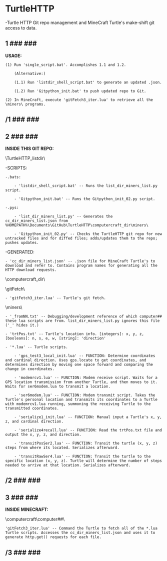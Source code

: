 # TurtleHTTP

-Turtle HTTP Git repo management and MineCraft Turtle's make-shift git access to data.

## 1 ### ### ###

**USAGE:**

    (1) Run 'single_script.bat'. Accomplishes 1.1 and 1.2.

        (Alternative:)

        (1.1) Run 'listdir_shell_script.bat' to generate an updated .json.

        (1.2) Run 'Gitpython_init.bat' to push updated repo to Git.

    (2) In MineCraft, execute 'gitFetch3_iter.lua' to retrieve all the \miners\ programs.

## /1 ### ### ###

## 2 ### ### ###

**INSIDE THIS GIT REPO:**

\TurtleHTTP\_listdir\

-SCRIPTS:

    -.bats:

        - 'listdir_shell_script.bat' -- Runs the list_dir_miners_list.py script.

        - 'Gitpython_init.bat' -- Runs the Gitpython_init_02.py script.

    -.pys:

        - 'list_dir_miners_list.py' -- Generates the cc_dir_miners_list.json from %HOMEPATH%\Documents\GitHub\TurtleHTTP\computercraft_dir\miners\

        - 'Gitpython_init_02.py' -- Checks the TurtleHTTP git repo for new untracked files and for diffed files; adds/updates them to the repo; pushes updates.

-GENERATED:

    - 'cc_dir_miners_list.json' -- .json file for MineCraft Turtle's to download and refer to. Contains program names for generating all the HTTP download requests.

\computercraft_dir\

\gitFetch\

    - 'gitFetch3_iter.lua' -- Turtle's git fetch.
    
\miners\

    - '_fromNN.txt' -- Debugging/development reference of which computer## these lua scripts are from. list_dir_miners_list.py ignores this file ('_' hides it.)

    - 'trtPos.txt' -- Turtle's location info. [integers]: x, y, z, [booleans]: n, s, e, w, [string]: 'direction'

    - '*.lua' -- Turtle scripts.

        - 'gps_test3_local_init.lua' -- FUNCTION: Determine coordinates and cardinal direction. Uses gps.locate to get coordinates, and determines direction by moving one space forward and comparing the change in coordinates.

        - 'modemrcv1.lua' -- FUNCTION: Modem receive script. Waits for a GPS location transmission from another Turtle, and then moves to it. Waits for ser6modem.lua to transmit a location.

        - 'ser6modem.lua' -- FUNCTION: Modem transmit script. Takes the Turtle's personal location and transmits its coordinates to a Turtle with modemrcv1.lua running, summoning the receiving Turtle to the transmitted coordinates.

        - 'serialize1_init.lua' -- FUNCTION: Manual input a Turtle's x, y, z, and cardinal direction.

        - 'serialize4recall.lua' -- FUNCTION: Read the trtPos.txt file and output the x, y, z, and direction.

        - 'transitPosSer2.lua' -- FUNCTION: Transit the turtle (x, y, z) steps from where its located. Serializes afterward.

        - 'transitRawSer4.lua' -- FUNCTION: Transit the turtle to the specific location (x, y, z). Turtle will determine the number of steps needed to arrive at that location. Serializes afterward.

## /2 ### ### ###



## 3 ### ### ###

**INSIDE MINECRAFT:**

\computercraft\computer\##\

    'gitFetch3_iter.lua' -- Command the Turtle to fetch all of the *.lua Turtle scripts. Accesses the cc_dir_miners_list.json and uses it to generate http.get() requests for each file.

## /3 ### ### ###
